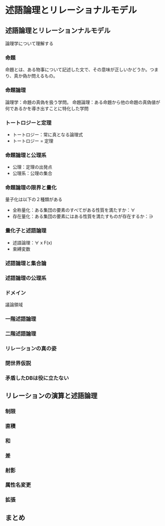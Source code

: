 # 述語論理とリレーショナルモデル

## 述語論理とリレーションナルモデル
論理学について理解する
### 命題
命題とは、ある物事について記述した文で、その意味が正しいかどうか。つまり、真か偽か問えるもの。
### 命題論理
論理学：命題の真偽を扱う学問。
命題論理：ある命題から他の命題の真偽値が何であるかを導き出すことに特化した学問
### トートロジーと定理
* トートロジー：常に真となる論理式
* トートロジー = 定理
### 命題論理と公理系
* 公理：定理の出発点
* 公理系：公理の集合
### 命題論理の限界と量化
量子化は以下の２種類がある
* 全称量化：ある集団の要素のすべてがある性質を満たすか：∀
* 存在量化：ある集団の要素にはある性質を満たすものが存在するか：∋
### 量化子と述語論理
* 述語論理：∀ x F(x)
* 束縛変数
### 述語論理と集合論
### 述語論理の公理系
### ドメイン
議論領域
### 一階述語論理
### 二階述語論理
### リレーションの真の姿
### 閉世界仮説
### 矛盾したDBは役に立たない

## リレーションの演算と述語論理
### 制限
### 直積
### 和
### 差
### 射影
### 属性名変更
### 拡張

## まとめ
